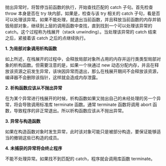 抛出异常时，将暂停当前函数的执行，开始查找匹配的 catch 子句。首先检查 throw 本身是否在 try 块内部，如果是，检查与该 try 相关的 catch 子句，看是否可以处理该异常。如果不能处理，就退出当前函数，并且释放当前函数的内存并销毁局部对象，继续到上层的调用函数中查找，直到找到一个可以处理该异常的 catch。这个过程称为栈展开（stack unwinding）。当处理该异常的 catch 结束之后，紧接着该 catch 之后的点继续执行。

**1. 为局部对象调用析构函数**

如上所述，在栈展开的过程中，会释放局部对象所占用的内存并运行类类型局部对象的析构函数。但需要注意的是，如果一个块通过 new 动态分配内存，并且在释放该资源之前发生异常，该块因异常而退出，那么在栈展开期间不会释放该资源，编译器不会删除该指针，这样就会造成内存泄露。

**2. 析构函数应该从不抛出异常**

在为某个异常进行栈展开的时候，析构函数如果又抛出自己的未经处理的另一个异常，将会导致调用标准库 terminate 函数。通常 terminate 函数将调用 abort 函数，导致程序的非正常退出。所以析构函数应该从不抛出异常。

**3. 异常与构造函数**

如果在构造函数对象时发生异常，此时该对象可能只是被部分构造，要保证能够适当的撤销这些已构造的成员。

**4. 未捕获的异常将会终止程序**

不能不处理异常。如果找不到匹配的 catch，程序就会调用库函数 terminate。


